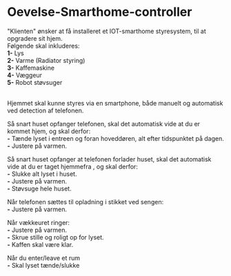 # Oevelse-Smarthome-controller

"Klienten" ønsker at få installeret et IOT-smarthome styresystem, til at opgradere sit hjem.  <Br />
Følgende skal inkluderes: <Br />
**1-** Lys  <Br />
**2-** Varme (Radiator styring)  <Br />
**3-** Kaffemaskine  <Br />
**4-** Væggeur  <Br />
**5-** Robot støvsuger   <Br /> <Br />

Hjemmet skal kunne styres via en smartphone, både manuelt og automatisk ved detection af telefonen. <Br />


Så snart huset opfanger telefonen, skal det automatisk vide at du er kommet hjem, og skal derfor: <Br />
**-** Tænde lyset i entreen og foran hoveddøren, alt efter tidspunktet på dagen.<Br />
**-** Justere på varmen. <Br />

Så snart huset opfanger at telefonen forlader huset, skal det automatisk vide at du er taget hjemmefra , og skal derfor: <Br />
**-** Slukke alt lyset i huset.<Br />
**-** Justere på varmen. <Br />
**-** Støvsuge hele huset. <Br />

Når telefonen sættes til opladning i stikket ved sengen: <Br />
**-** Justere på varmen. <Br />

Når vækkeuret ringer: <Br />
**-** Justere på varmen. <Br />
**-** Skrue stille og roligt op for lyset. <Br />
**-** Kaffen skal være klar. <Br />

Når du enter/leave et rum <Br />
**-** Skal lyset tænde/slukke <Br />


